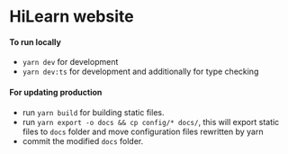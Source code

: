 # HiLearn website

#### To run locally

- `yarn dev` for development
- `yarn dev:ts` for development and additionally for type checking 

#### For updating production

- run `yarn build` for building static files.
- run `yarn export -o docs && cp config/* docs/`, this will export static files to `docs` folder and move configuration files rewritten by yarn
- commit the modified `docs` folder.

